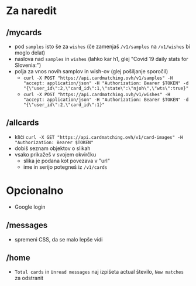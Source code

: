 # Za naredit

## /mycards

- pod `samples` isto še za `wishes` (če zamenjaš `/v1/samples` na `/v1/wishes` bi moglo delat)
- naslova nad `samples` in `wishes` (lahko kar h1, glej "Covid 19 daily stats for Slovenia:")
- polja za vnos novih samplov in wish-ov (glej pošiljanje sporočil)
  - `curl -X POST "https://api.cardmatching.ovh/v1/samples" -H  "accept: application/json" -H "Authorization: Bearer $TOKEN" -d "{\"user_id\":2,\"card_id\":1,\"state\":\"njoh\",\"wts\":true}"`
  - `curl -X POST "https://api.cardmatching.ovh/v1/wishes" -H  "accept: application/json" -H "Authorization: Bearer $TOKEN" -d "{\"user_id\":2,\"card_id\":1}"`

## /allcards

- kliči `curl -X GET "https://api.cardmatching.ovh/v1/card-images" -H "Authorization: Bearer $TOKEN"`
- dobiš seznam objektov o slikah
- vsako prikažeš v svojem okvirčku
  - slika je podana kot povezava v "url"
  - ime in serijo potegneš iz `/v1/cards`

# Opcionalno

- Google login

## /messages

- spremeni CSS, da se malo lepše vidi

## /home

- `Total cards` in `Unread messages` naj izpišeta actual število, `New matches` za odstranit
